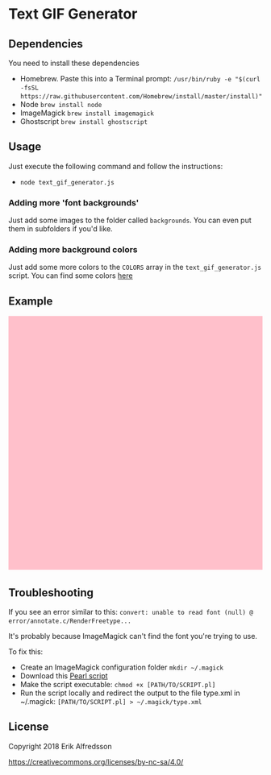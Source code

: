 # Text GIF Generator

## Dependencies

You need to install these dependencies

- Homebrew. Paste this into a Terminal prompt: `/usr/bin/ruby -e "$(curl -fsSL https://raw.githubusercontent.com/Homebrew/install/master/install)"`
- Node `brew install node`
- ImageMagick `brew install imagemagick`
- Ghostscript `brew install ghostscript`

## Usage

Just execute the following command and follow the instructions:

- `node text_gif_generator.js`

### Adding more 'font backgrounds'

Just add some images to the folder called `backgrounds`. You can even put them in subfolders if you'd like.

### Adding more background colors

Just add some more colors to the `COLORS` array in the `text_gif_generator.js` script. You can find some colors [here](https://imagemagick.org/script/color.php)

## Example

![Alt Text](https://github.com/ErikAlfredsson/text-gif-generator/blob/master/example.gif)

## Troubleshooting

If you see an error similar to this:
`convert: unable to read font (null) @ error/annotate.c/RenderFreetype...`

It's probably because ImageMagick can't find the font you're trying to use.

To fix this:

- Create an ImageMagick configuration folder `mkdir ~/.magick`
- Download this [Pearl script](https://www.imagemagick.org/Usage/scripts/imagick_type_gen)
- Make the script executable: `chmod +x [PATH/TO/SCRIPT.pl]`
- Run the script locally and redirect the output to the file type.xml in ~/.magick: `[PATH/TO/SCRIPT.pl] > ~/.magick/type.xml`

## License

Copyright 2018 Erik Alfredsson

https://creativecommons.org/licenses/by-nc-sa/4.0/
